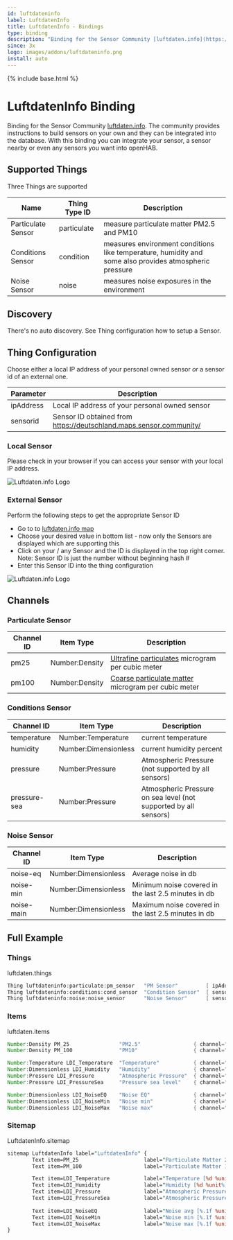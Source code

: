 ```yaml
---
id: luftdateninfo
label: LuftdatenInfo
title: LuftdatenInfo - Bindings
type: binding
description: "Binding for the Sensor Community [luftdaten.info](https://luftdaten.info/). The community provides instructions to build sensors on your own and they can be integrated into the database."
since: 3x
logo: images/addons/luftdateninfo.png
install: auto
---
```


<!-- Attention authors: Do not edit directly. Please add your changes to the appropriate source repository -->

{% include base.html %}

# LuftdatenInfo Binding

Binding for the Sensor Community [luftdaten.info](https://luftdaten.info/). The community provides instructions to build sensors on your own and they can be integrated into the database.
With this binding you can integrate your sensor, a sensor nearby or even any sensors you want into openHAB.

## Supported Things

Three Things are supported

| Name               | Thing Type ID | Description                                                                                            |
|--------------------|---------------|--------------------------------------------------------------------------------------------------------|
| Particulate Sensor | particulate   | measure particulate matter PM2.5 and PM10                                                              |
| Conditions Sensor  | condition     | measures environment conditions like temperature, humidity and some also provides atmospheric pressure |
| Noise Sensor       | noise         | measures noise exposures in the environment                                                            |

## Discovery

There's no auto discovery. See Thing configuration how to setup a Sensor.

## Thing Configuration

Choose either a local IP address of your personal owned sensor _or_ a sensor id of an external one.

| Parameter       | Description                                                          |
|-----------------|----------------------------------------------------------------------|
| ipAddress       | Local IP address of your personal owned sensor                       |
| sensorid        | Sensor ID obtained from <https://deutschland.maps.sensor.community/>   |

### Local Sensor

Please check in your browser if you can access your sensor with your local IP address.

![Luftdaten.info Logo](doc/local-sensor.png)

### External Sensor

Perform the following steps to get the appropriate Sensor ID

- Go to to [luftdaten.info map](https://deutschland.maps.sensor.community/)
- Choose your desired value in bottom list - now only the Sensors are displayed which are supporting this
- Click on your / any Sensor and the ID is displayed in the top right corner. Note: Sensor ID is just the number without beginning hash #
- Enter this Sensor ID into the thing configuration

![Luftdaten.info Logo](doc/LuftdatenInfo-Map.png)

## Channels

### Particulate Sensor

| Channel ID           | Item Type            | Description                              |
|----------------------|----------------------|------------------------------------------|
| pm25                 | Number:Density       | [Ultrafine particulates](https://en.wikipedia.org/wiki/Particulates#Size,_shape_and_solubility_matter) microgram per cubic meter |
| pm100                | Number:Density       | [Coarse particulate matter](https://en.wikipedia.org/wiki/Particulates#Size,_shape_and_solubility_matter) microgram per cubic meter  |

### Conditions Sensor

| Channel ID           | Item Type            | Description                              |
|----------------------|----------------------|------------------------------------------|
| temperature          | Number:Temperature   | current temperature                      |
| humidity             | Number:Dimensionless | current humidity percent                 |
| pressure             | Number:Pressure      | Atmospheric Pressure (not supported by all sensors) |
| pressure-sea         | Number:Pressure      | Atmospheric Pressure on sea level (not supported by all sensors)  |

### Noise Sensor

| Channel ID           | Item Type            | Description                                          |
|----------------------|----------------------|------------------------------------------------------|
| noise-eq             | Number:Dimensionless | Average noise in db                                  |
| noise-min            | Number:Dimensionless | Minimum noise covered in the last 2.5 minutes in db  |
| noise-main           | Number:Dimensionless | Maximum noise covered in the last 2.5 minutes in db  |

## Full Example

### Things

luftdaten.things

```java
Thing luftdateninfo:particulate:pm_sensor   "PM Sensor"         [ ipAddress=192.168.178.50 ]
Thing luftdateninfo:conditions:cond_sensor  "Condition Sensor"  [ sensorid=28843 ]
Thing luftdateninfo:noise:noise_sensor      "Noise Sensor"      [ sensorid=39745 ]
```

### Items

luftdaten.items

```java
Number:Density PM_25                "PM2.5"                 { channel="luftdateninfo:particulate:pm_sensor:pm25" } 
Number:Density PM_100               "PM10"                  { channel="luftdateninfo:particulate:pm_sensor:pm100" } 

Number:Temperature LDI_Temperature  "Temperature"           { channel="luftdateninfo:conditions:cond_sensor:temperature" } 
Number:Dimensionless LDI_Humidity   "Humidity"              { channel="luftdateninfo:conditions:cond_sensor:humidity" } 
Number:Pressure LDI_Pressure        "Atmospheric Pressure"  { channel="luftdateninfo:conditions:cond_sensor:pressure" } 
Number:Pressure LDI_PressureSea     "Pressure sea level"    { channel="luftdateninfo:conditions:cond_sensor:pressure-sea" } 

Number:Dimensionless LDI_NoiseEQ    "Noise EQ"              { channel="luftdateninfo:noise:noise_sensor:noise-eq" } 
Number:Dimensionless LDI_NoiseMin   "Noise min"             { channel="luftdateninfo:noise:noise_sensor:noise-min" } 
Number:Dimensionless LDI_NoiseMax   "Noise max"             { channel="luftdateninfo:noise:noise_sensor:noise-max" } 
```

### Sitemap

LuftdatenInfo.sitemap

```perl
sitemap LuftdatenInfo label="LuftdatenInfo" {
        Text item=PM_25                     label="Particulate Matter 2.5 [%.1f %unit%]"    
        Text item=PM_100                    label="Particulate Matter 10 [%.1f %unit%]"     

        Text item=LDI_Temperature           label="Temperature [%d %unit%]"     
        Text item=LDI_Humidity              label="Humidity [%d %unit%]"    
        Text item=LDI_Pressure              label="Atmospheric Pressure [%d %unit%]"    
        Text item=LDI_PressureSea           label="Atmospheric Pressure sea [%d %unit%]"    
                                            
        Text item=LDI_NoiseEQ               label="Noise avg [%.1f %unit%]"     
        Text item=LDI_NoiseMin              label="Noise min [%.1f %unit%]"     
        Text item=LDI_NoiseMax              label="Noise max [%.1f %unit%]"     
}
```
